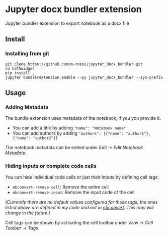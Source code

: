 # Jupyter docx bundler extension

Jupyter bundler extension to export notebook as a docx file

## Install

### Installing from git

```
git clone https://github.com/m-rossi/jupyter_docx_bundler.git
cd hdf5widget
pip install .
jupyter bundlerextension enable --py jupyter_docx_bundler --sys-prefix
```

## Usage

### Adding Metadata

The bundle extension uses metadata of the notebook, if you you provide it.

* You can add a title by adding `"name": "Notebook name"`
* You can add authors by adding `"authors": [{"name": "author1"}, {"name": "author2"}]`

The notebook metadata can be edited under _Edit_ -> _Edit Notebook Metadata_.

### Hiding inputs or complete code cells

You can hide individual code cells or just their inputs by defining cell tags:

* `nbconvert-remove-cell`: Remove the entire cell
* `nbconvert-remove-input`: Remove the input code of the cell

_(Currently there are no default values configured for these tags, the ones listed above are defined in my code and not in [nbconvert](https://github.com/jupyter/nbconvert). This may will change in the future.)_

Cell tags can be shown by activating the cell toolbar under _View_ -> _Cell Toolbar_ -> _Tags_.

